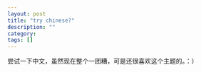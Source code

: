 ```yaml
---
layout: post
title: "try chinese?"
description: ""
category: 
tags: []
---
```





尝试一下中文，虽然现在整个一团糟，可是还很喜欢这个主题的。：）